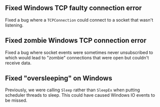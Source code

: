 ## Fixed Windows TCP faulty connection error

Fixed a bug where a `TCPConnection` could connect to a socket that wasn't listening.

## Fixed zombie Windows TCP connection error

Fixed a bug where socket events were sometimes never unsubscribed to which would lead to "zombie" connections that were open but couldn't receive data.

## Fixed "oversleeping" on Windows

Previously, we were calling `Sleep` rather than `SleepEx` when putting scheduler threads to sleep. This could have caused Windows IO events to be missed.
